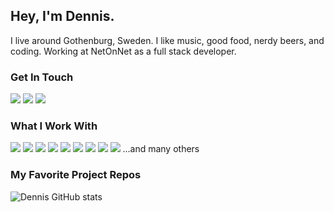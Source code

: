 ## Hey, I'm Dennis.

I live around Gothenburg, Sweden. I like music, good food, nerdy beers, and coding. Working at NetOnNet as a full stack developer.

### Get In Touch

<a href="mailto:hundraprocent@me.com"><img src="https://img.shields.io/badge/Gmail-D14836?style=for-the-badge&logo=gmail&logoColor=white"></a> <a href="https://www.linkedin.com/in/dennis-asplind-50989682/"><img src="https://img.shields.io/badge/LinkedIn-0077B5?style=for-the-badge&logo=linkedin&logoColor=white"></a> <a href="#"><img src="https://img.shields.io/badge/portfolio-0A0A0A?style=for-the-badge&logo=dev.to&logoColor=white"></a>

### What I Work With

<img src="https://img.shields.io/badge/jquery-0769ad?style=for-the-badge&logo=jquery&logoColor=fff"> <img src="https://img.shields.io/badge/JavaScript-F7DF1E?style=for-the-badge&logo=javascript&logoColor=black"> <img src="https://img.shields.io/badge/Node.js-43853D?style=for-the-badge&logo=node.js&logoColor=white"> <img src="https://img.shields.io/badge/HTML5-E34F26?style=for-the-badge&logo=html5&logoColor=white"> <img src="https://img.shields.io/badge/CSS3-1572B6?style=for-the-badge&logo=css3&logoColor=white"> <img src="https://img.shields.io/badge/React-20232A?style=for-the-badge&logo=react&logoColor=61DAFB"> <img src="https://img.shields.io/badge/blazor-000000?style=for-the-badge&logo=blazor&logoColor=b87fff"> <img src="https://img.shields.io/badge/.net-008CD7?style=for-the-badge&logo=.net&logoColor=fff"> <img src="https://img.shields.io/badge/LUA-blue?style=for-the-badge&logo=lua&logoColor=fff"> 
...and many others

### My Favorite Project Repos

![Dennis GitHub stats](https://github-readme-stats.vercel.app/api?username=pRob3&show_icons=true&theme=dark)
